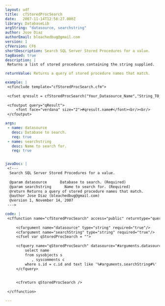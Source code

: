 ```yaml
---
layout: udf
title:  cfStoredProcSearch
date:   2007-11-14T12:58:27.000Z
library: DatabaseLib
argString: "datasource, searchstring"
author: Jose Diaz
authorEmail: bleachedbug@gmail.com
version: 1
cfVersion: CF6
shortDescription: Search SQL Server Stored Procedures for a value.
tagBased: true
description: |
 Returns a list of stored procedures containing the string supplied.

returnValue: Returns a query of stored procedure names that match.

example: |
 <cfinclude template="cfStoredProcSearch.cfm">
 
 <cfset qresult = cfStoredProcSearch("Your_Datasource_Name","String_TO_Search")>
 
 <cfoutput query="qResult">
     <font face="verdana" size="2">#qresult.name#</font><br/><br/>
 </cfoutput>

args:
 - name: datasource
   desc: Database to search.
   req: true
 - name: searchstring
   desc: Name to search for.
   req: true


javaDoc: |
 <!---
  Search SQL Server Stored Procedures for a value.
  
  @param datasource      Database to search. (Required)
  @param searchstring      Name to search for. (Required)
  @return Returns a query of stored procedure names that match. 
  @author Jose Diaz (bleachedbug@gmail.com) 
  @version 1, November 14, 2007 
 --->

code: |
 <cffunction name="cfStoredProcSearch" access="public" returntype="query" output=false>
 
     <cfargument name="datasource" type="string" required="true"/>
     <cfargument name="searchString" type="string" required="true"/>
     <cfset var qStoredProcSearch = "">
 
     <cfquery name="qStoredProcSearch" datasource="#arguments.datasource#">
         select name
         from sysobjects s
            , syscomments c
         where s.id = c.id and text like '%#arguments.searchString#%'
     </cfquery>
 
 
     <cfreturn qStoredProcSearch />
 
 </cffunction>

---
```


